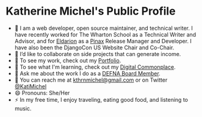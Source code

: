 # Katherine Michel's Public Profile

* :telescope: I am a web developer, open source maintainer, and technical writer. I have recently worked for The Wharton School as a Technical Writer and Advisor, and for [Eldarion](https://eldarion.com/team/) as a [Pinax](https://github.com/pinax/) Release Manager and Developer. I have also been the DjangoCon US Website Chair and Co-Chair.  
* :dancers: I’d like to collaborate on side projects that can generate income.
* :briefcase: To see my work, check out my [Portfolio](https://github.com/KatherineMichel/portfolio).
* :seedling: To see what I'm learning, check out my [Digital Commonplace](https://github.com/KatherineMichel/digital-commonplace).
* :speech_balloon: Ask me about the work I do as a [DEFNA Board Member](https://www.defna.org/about/).
* :love_letter: You can reach me at kthrnmichel@gmail.com or on Twitter [@KatiMichel](https://twitter.com/KatiMichel)
* :smile: Pronouns: She/Her
* :zap: In my free time, I enjoy traveling, eating good food, and listening to music.
